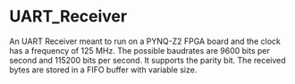 # UART_Receiver
 An UART Receiver meant to run on a PYNQ-Z2 FPGA board and the clock has a frequency of 125 MHz. The possible baudrates are 9600 bits per second and 115200 bits per second. It supports the parity bit. The received bytes are stored in a FIFO buffer with variable size. 
